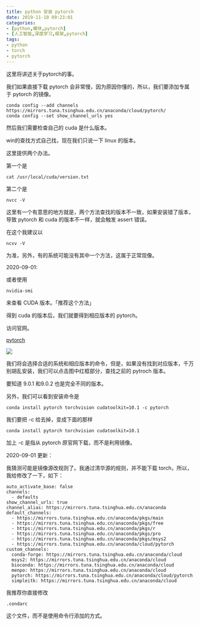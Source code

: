 ```yaml
---
title: python 安装 pytorch
date: 2019-11-10 09:23:01
categories:
- [python,模块,pytorch]
- [人工智能,深度学习,框架,pytorch]
tags:
- python
- torch
- pytorch
---
```

这里将讲述关于pytorch的事。

<!-- more -->

我们如果直接下载 pytorch 会非常慢，因为原因你懂的，所以，我们要添加专属于 pytorch 的镜像。

	conda config --add channels https://mirrors.tuna.tsinghua.edu.cn/anaconda/cloud/pytorch/
	conda config --set show_channel_urls yes
	
然后我们需要检查自己的 cuda 是什么版本。

win的查找方式自己找，现在我们只说一下 linux 的版本。

这里提供两个办法。

第一个是

	cat /usr/local/cuda/version.txt
	
第二个是

	nvcc -V
	
这里有一个有意思的地方就是，两个方法查找的版本不一致，如果安装错了版本，导致 pytorch 和 cuda 的版本不一样，就会触发 assert 错误。

在这个我建议以

	ncvv -V
	
为准，另外，有的系统可能没有其中一个方法，这属于正常现像。

2020-09-01:

或者使用

	nvidia-smi

来查看 CUDA 版本。「推荐这个方法」

得到 cuda 的版本后，我们就要得到相应版本的 pytorch。

访问官网。

[pytorch](https://pytorch.org/)

![](/images/python/64_0.png)

我们将会选择合适的系统和相应版本的命令，但是，如果没有找到对应版本，千万别胡乱安装，我们可以点击图中红框部分，查找之前的 pytroch 版本。

要知道 9.0.1 和9.0.2 也是完全不同的版本。

另外，我们可以看到安装命令是

	conda install pytorch torchvision cudatoolkit=10.1 -c pytorch
	
我们要把 -c 给去掉，变成下面的那样

	conda install pytorch torchvision cudatoolkit=10.1
	
加上 -c 是指从 pytorch 原官网下载，而不是利用镜像。

2020-09-01 更新：

我猜测可能是镜像源改规则了。我通过清华源的规则，并不能下载 torch，所以，我给修改了一下，如下：

	auto_activate_base: false
	channels:
	  - defaults
	show_channel_urls: true
	channel_alias: https://mirrors.tuna.tsinghua.edu.cn/anaconda
	default_channels:
	  - https://mirrors.tuna.tsinghua.edu.cn/anaconda/pkgs/main
	  - https://mirrors.tuna.tsinghua.edu.cn/anaconda/pkgs/free
	  - https://mirrors.tuna.tsinghua.edu.cn/anaconda/pkgs/r
	  - https://mirrors.tuna.tsinghua.edu.cn/anaconda/pkgs/pro
	  - https://mirrors.tuna.tsinghua.edu.cn/anaconda/pkgs/msys2
	  - https://mirrors.tuna.tsinghua.edu.cn/anaconda/cloud/pytorch
	custom_channels:
	  conda-forge: https://mirrors.tuna.tsinghua.edu.cn/anaconda/cloud
	  msys2: https://mirrors.tuna.tsinghua.edu.cn/anaconda/cloud
	  bioconda: https://mirrors.tuna.tsinghua.edu.cn/anaconda/cloud
	  menpo: https://mirrors.tuna.tsinghua.edu.cn/anaconda/cloud
	  pytorch: https://mirrors.tuna.tsinghua.edu.cn/anaconda/cloud/pytorch
	  simpleitk: https://mirrors.tuna.tsinghua.edu.cn/anaconda/cloud

我推荐你直接修改

	.condarc 

这个文件，而不是使用命令行添加的方式。